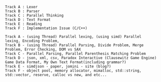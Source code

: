     Track A : Lexer 
    Track B : Parser
    Track C : Parallel Thinking
    Track D : Text Format 
    Track E : Reading
    Track F : Implementation Issue (C/C++)
    
    Track A - (using Thread) Parallel lexing, (using simd) Parallel lexing, Encoding Problem, 
    Track B - (using Thread) Parallel Parsing, Divide Problem, Merge Problem, Error Checking, DOM vs SAX
    Track C - Parallel Parsing, Parallel Parenthesis Matching Problem
    Track D - json, xml, csv, Paradox Interactive (Clausewitz Game Engine) Game Data Format, My Own Text Format(including grammar?)
    Track E - simdjson - paper, jomini - site (blog?)
    Track F - object pool, memory allocator, mimalloc, std::string, std::vector, reserve, calloc vs new, and etc...
